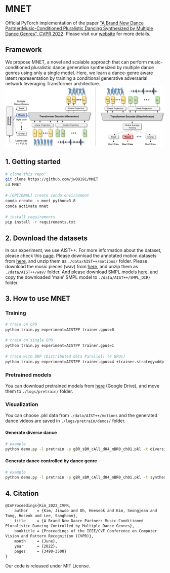 # MNET
Official PyTorch implementation of the paper ["A Brand New Dance Partner:Music-Conditioned Pluralistic Dancing Synthesized by Multiple Dance Genres", CVPR 2022](https://openaccess.thecvf.com/content/CVPR2022/html/Kim_A_Brand_New_Dance_Partner_Music-Conditioned_Pluralistic_Dancing_Controlled_by_CVPR_2022_paper.html).
Please visit our [website](https://jw09191.github.io/MNET_CVPR22/) for more details.

## Framework
We propose MNET, a novel and scalable approach that can perform music-conditioned pluralistic dance generation synthesized by multiple dance genres using only a single model. Here, we learn a dance-genre aware latent representation by training a conditional generative adversarial network leveraging Transformer architecture.
![teaser](images/model.png)

## 1. Getting started
```bash
# clone this repo:
git clone https://github.com/jw09191/MNET
cd MNET

# [OPTIONAL] create conda environment
conda create -n mnet python=3.8
conda activate mnet

# install requirements
pip install -r requirements.txt
```

## 2. Download the datasets
In our experiment, we use AIST++. For more information about the dataset, please check this [page](https://google.github.io/aistplusplus_dataset/).
Please download the annotated motion datasets from [here](https://storage.cloud.google.com/aist_plusplus_public/20210308/motions.zip), 
and unzip them as ``./data/AIST++/motions/`` folder.
Please download the music pieces (wav) from [here](https://aistdancedb.ongaaccel.jp/v1.0.0/audio/wav.zip), 
and unzip them as ``./data/AIST++/wav/`` folder. And please download SMPL models [here](https://smpl.is.tue.mpg.de/),
and copy the downloaded 'male' SMPL model to ``./data/AIST++/SMPL_DIR/`` folder.

## 3. How to use MNET
### Training
```bash
# train on CPU
python train.py experiment=AISTPP trainer.gpus=0

# train on single GPU
python train.py experiment=AISTPP trainer.gpus=1

# train with DDP (Distributed data Parallel) (4 GPUs)
python train.py experiment=AISTPP trainer.gpus=4 +trainer.strategy=ddp
```

### Pretrained models
You can download pretrained models from [here](https://drive.google.com/drive/folders/1w75KhHhzhQXJY7R-fPQSVDvjR4iIfUiJ?usp=sharing) (Google Drive),
and move them to ``./logs/pretrain/`` folder.

### Visualization
You can choose .pkl data from ``./data/AIST++/motions`` and the generated dance videos are saved in ``./logs/pretrain/demos/`` folder.
#### Generate diverse dance
```bash
# example
python demo.py -l pretrain -p gBR_sBM_cAll_d04_mBR0_ch01.pkl -t diversity 
```

#### Generate dance controlled by dance genre
```bash
# example
python demo.py -l pretrain -p gBR_sBM_cAll_d04_mBR0_ch01.pkl -t synthesis 
```

## 4. Citation
    @InProceedings{Kim_2022_CVPR,
        author    = {Kim, Jinwoo and Oh, Heeseok and Kim, Seongjean and Tong, Hoseok and Lee, Sanghoon},
        title     = {A Brand New Dance Partner: Music-Conditioned Pluralistic Dancing Controlled by Multiple Dance Genres},
        booktitle = {Proceedings of the IEEE/CVF Conference on Computer Vision and Pattern Recognition (CVPR)},
        month     = {June},
        year      = {2022},
        pages     = {3490-3500}
    }
Our code is released under MIT License.








